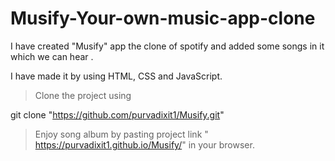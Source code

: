 # Musify-Your-own-music-app-clone
I have created "Musify" app the clone of spotify and added some songs in it which we can hear .

I have made it by using HTML, CSS and JavaScript.

> Clone the project using

git clone "https://github.com/purvadixit1/Musify.git"

>Enjoy song album by pasting project link " https://purvadixit1.github.io/Musify/" in your browser.






